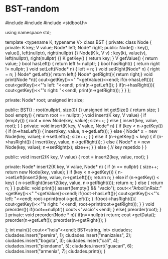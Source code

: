 # BST-random

#include <iostream>
#include <cassert>
#include <stdbool.h>

using namespace std;

template <typename K, typename V>
class BST {
 private:
  class Node {
   private:
    K key;
    V value;
    Node* left;
    Node* right;
   public:
    Node() : key(), value(), left(nullptr), right(nullptr) {}
    Node(K k, V v) : key(k), value(v), left(nullptr), right(nullptr) {}
    K getKey() { return key; }
    V getValue() { return value; }
    bool hasLeft() { return left != nullptr; }
    bool hasRight() { return right != nullptr; }
    void setLeft(Node* n) { left = n; }
    void setRight(Node* n) { right = n; }
    Node* getLeft(){ return left;}
    Node* getRight(){ return right;}
    void print(Node *n){
      cout<<n->getKey()<<" "<<n->getValue()<<endl;
      if(n->hasLeft()){
        cout<<n->getKey()<<"\'s left: "<<endl;
        print(n->getLeft());
      }
      if(n->hasRight()){
        cout<<n->getKey()<<"\'s right: "<<endl;
        print(n->getRight());
      }
    }
  };

 private:
  Node* root;
  unsigned int size;

 public:
  BST() : root(nullptr), size(0) {}
  unsigned int getSize() { return size; }
  bool empty() { return root == nullptr; }
  void insert(K key, V value) {
    if (empty()) {
      root = new Node(key, value);
      size++;
    } else {
      insert(key, value, root);
    }
  }
private:
  void insert(K key, V value, Node* n) {
    if (key < n->getKey()) {
      if (n->hasLeft()) {
        insert(key, value, n->getLeft());
      } else {
        Node* x = new Node(key, value);
        n->setLeft(x);
        size++;
      }
    } else if (n->getKey() < key) {
      if (n->hasRight()) {
        insert(key, value, n->getRight());
      } else {
        Node* x = new Node(key, value);
        n->setRight(x);
        size++;
      }
    } else {
      // key repetido
    }
  }

 public:
  void insert2(K key, V value) { root = insert2(key, value, root); }
  
 private:
  Node* insert2(K key, V value, Node* n) {
    if (n == nullptr) {
      size++;
      return new Node(key, value);
    }
    if (key < n->getKey()) {
      n->setLeft(insert2(key, value, n->getLeft()));
      return n;
    } else if (n->getKey() < key) {
      n->setRight(insert2(key, value, n->getRight()));
      return n;
    } else {
      return n;
    }
  }
  public:
  void print(){
    assert(!empty() && "vacío");
    cout<<"Arbol:\nRaiz:"<<root->getKey()<<" "<<root->getValue()<<endl;
    if(root->hasLeft()){
      cout<<root->getKey()<<"\'s left: "<<endl;
      root->print(root->getLeft());
    }
    if(root->hasRight()){
      cout<<root->getKey()<<"\'s right: "<<endl;
      root->print(root->getRight());
    }
  }
  void preorder(){
	if(root==nullptr){
	cout<<"vacio"<<endl;
	}
	else{
	preorder(root);
	}
  }
  private:
  void preorder(Node * n){
	if(n==nullptr) return;
	cout <<n->getData();
	preorder(n->getLeft());
	preorder(n->getRight());
}

};
int main(){
    cout<<"hola"<<endl;
    BST<string, int> ciudades;
    ciudades.insert("pereira", 1);
    ciudades.insert("manizales", 2);
    ciudades.insert("bogota", 3);
    ciudades.insert("cali", 4);
    ciudades.insert("piendamo", 5);
    ciudades.insert("guacari", 6);
    ciudades.insert("armenia", 7);
    ciudades.print();
}
